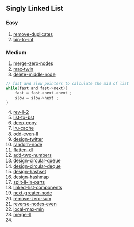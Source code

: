 ## Singly Linked List

### Easy

1. [remove-duplicates](https://leetcode.com/problems/remove-duplicates-from-sorted-list/)
2. [bin-to-int](https://leetcode.com/problems/convert-binary-number-in-a-linked-list-to-integer/)

### Medium

1. [merge-zero-nodes](https://leetcode.com/problems/merge-nodes-in-between-zeros/)
2. [max-twin](https://leetcode.com/problems/maximum-twin-sum-of-a-linked-list/)
3. [delete-middle-node](https://leetcode.com/problems/delete-the-middle-node-of-a-linked-list/)
```c
// fast and slow pointers to calculate the mid of list
while(fast and fast->next){
    fast = fast->next->next ;
    slow = slow->next ;
}

```
4. [rev-ll-2](https://leetcode.com/problems/reverse-linked-list-ii)
5. [list-to-bst](https://leetcode.com/problems/convert-sorted-list-to-binary-search-tree/)
6. [deep-copy](https://leetcode.com/problems/copy-list-with-random-pointer/)
7. [lru-cache](https://leetcode.com/problems/lru-cache)
8. [odd-even-ll](https://leetcode.com/problems/odd-even-linked-list/)
9. [design-twitter](https://leetcode.com/problems/design-twitter/)
10. [random-node](https://leetcode.com/problems/linked-list-random-node/)
11. [flatten-dl](https://leetcode.com/problems/flatten-a-multilevel-doubly-linked-list/)
12. [add-two-numbers](https://leetcode.com/problems/add-two-numbers-ii/)
13. [design-circular-queue](https://leetcode.com/problems/design-circular-queue/)
14. [design-circular-deque](https://leetcode.com/problems/design-circular-deque/)
15. [design-hashset](https://leetcode.com/problems/design-hashset/)
16. [design-hashmap](https://leetcode.com/problems/design-hashmap/)
17. [split-ll-in-parts](https://leetcode.com/problems/split-linked-list-in-parts/)
18. [linked-list-components](https://leetcode.com/problems/linked-list-components/)
19. [next-greater-node](https://leetcode.com/problems/next-greater-node-in-linked-list/)
20. [remove-zero-sum](https://leetcode.com/problems/remove-zero-sum-consecutive-nodes-from-linked-list/)
21. [reverse-nodes-even](https://leetcode.com/problems/reverse-nodes-in-even-length-groups/)
22. [local-max-min](https://leetcode.com/problems/find-the-minimum-and-maximum-number-of-nodes-between-critical-points/)
23. [merge-ll](https://leetcode.com/problems/merge-in-between-linked-lists/)
24. 